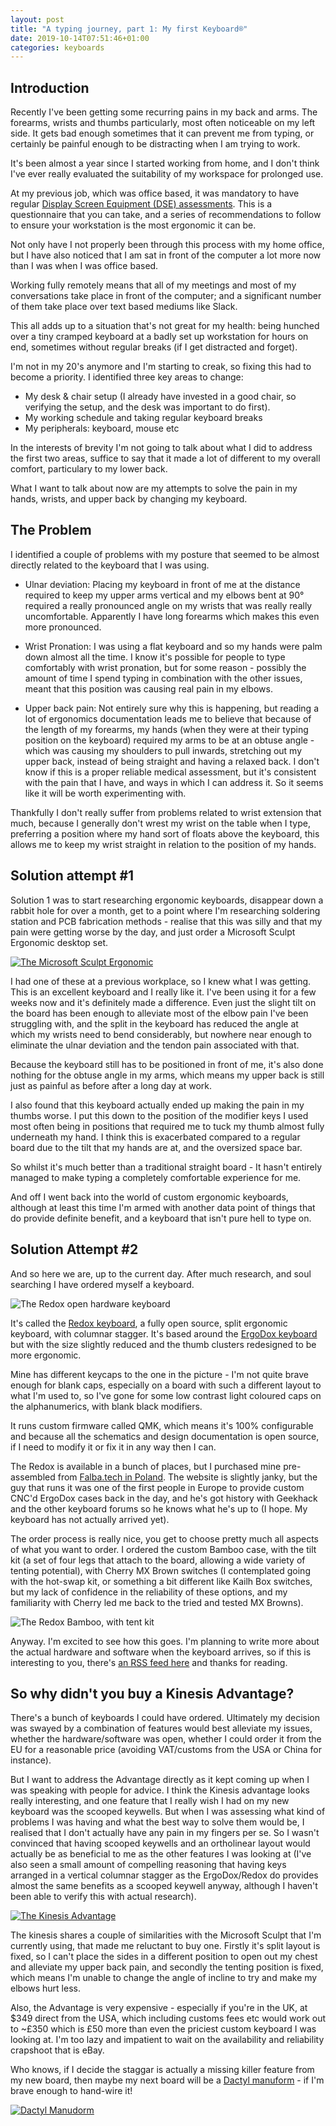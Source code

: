 ```yaml
---
layout: post
title: "A typing journey, part 1: My first Keyboard®"
date: 2019-10-14T07:51:46+01:00
categories: keyboards
---
```


## Introduction

Recently I've been getting some recurring pains in my back and arms. The
forearms, wrists and thumbs particularly, most often noticeable on my left
side. It gets bad enough sometimes that it can prevent me from typing, or
certainly be painful enough to be distracting when I am trying to work.

It's been almost a year since I started working from home, and I don't think
I've ever really evaluated the suitability of my workspace for prolonged use.

At my previous job, which was office based, it was mandatory to have regular
[Display Screen Equipment (DSE)
assessments](https://www.hsl.gov.uk/dse-assessments-and-healthy-working). This
is a questionnaire that you can take, and a series of recommendations to follow
to ensure your workstation is the most ergonomic it can be.

Not only have I not properly been through this process with my home office, but
I have also noticed that I am sat in front of the computer a lot more now than
I was when I was office based.

Working fully remotely means that all of my meetings and most of my
conversations take place in front of the computer; and a significant number of
them take place over text based mediums like Slack.

This all adds up to a situation that's not great for my health: being hunched
over a tiny cramped keyboard at a badly set up workstation for hours on end,
sometimes without regular breaks (if I get distracted and forget).

I'm not in my 20's anymore and I'm starting to creak, so fixing this had to
become a priority. I identified three key areas to change:

- My desk & chair setup (I already have invested in a good chair, so verifying
  the setup, and the desk was important to do first).
- My working schedule and taking regular keyboard breaks
- My peripherals: keyboard, mouse etc

In the interests of brevity I'm not going to talk about what I did to address
the first two areas, suffice to say that it made a lot of different to my
overall comfort, particulary to my lower back.

What I want to talk about now are my attempts to solve the pain in my hands,
wrists, and upper back by changing my keyboard.

## The Problem

I identified a couple of problems with my posture that seemed to be almost
directly related to the keyboard that I was using.

- Ulnar deviation: Placing my keyboard in front of me at the distance required
  to keep my upper arms vertical and my elbows bent at 90° required a really
  pronounced angle on my wrists that was really really uncomfortable.
  Apparently I have long forearms which makes this even more pronounced.

- Wrist Pronation: I was using a flat keyboard and so my hands were palm down
  almost all the time. I know it's possible for people to type comfortably with
  wrist pronation, but for some reason - possibly the amount of time I spend
  typing in combination with the other issues, meant that this position was
  causing real pain in my elbows.

- Upper back pain: Not entirely sure why this is happening, but reading a lot
  of ergonomics documentation leads me to believe that because of the length of
  my forearms, my hands (when they were at their typing position on the
  keyboard) required my arms to be at an obtuse angle - which was causing my
  shoulders to pull inwards, stretching out my upper back, instead of being
  straight and having a relaxed back. I don't know if this is a proper reliable
  medical assessment, but it's consistent with the pain that I have, and ways
  in which I can address it. So it seems like it will be worth experimenting
  with.

Thankfully I don't really suffer from problems related to wrist extension that
much, because I generally don't wrest my wrist on the table when I type,
preferring a position where my hand sort of floats above the keyboard, this
allows me to keep my wrist straight in relation to the position of my hands.

## Solution attempt #1

Solution 1 was to start researching ergonomic keyboards, disappear down a
rabbit hole for over a month, get to a point where I'm researching soldering
station and PCB fabrication methods - realise that this was silly and that my
pain were getting worse by the day, and just order a Microsoft Sculpt Ergonomic
desktop set.

[![The Microsoft Sculpt Ergonomic](https://images.idgesg.net/images/article/2018/11/microsoft-sculpt-ergonomic-keyboard-numeric-keypad-mouse1-100780774-large.jpg)](https://www.microsoft.com/accessories/en-gb/products/keyboards/sculpt-ergonomic-desktop/l5v-00006)

I had one of these at a previous workplace, so I knew what I was getting. This
is an excellent keyboard and I really like it. I've been using it for a few
weeks now and it's definitely made a difference. Even just the slight tilt on
the board has been enough to alleviate most of the elbow pain I've been
struggling with, and the split in the keyboard has reduced the angle at which
my wrists need to bend considerably, but nowhere near enough to eliminate the
ulnar deviation and the tendon pain associated with that.

Because the keyboard still has to be positioned in front of me, it's also done
nothing for the obtuse angle in my arms, which means my upper back is still
just as painful as before after a long day at work.

I also found that this keyboard actually ended up making the pain in my thumbs
worse. I put this down to the position of the modifier keys I used most often
being in positions that required me to tuck my thumb almost fully underneath my
hand. I think this is exacerbated compared to a regular board due to the tilt
that my hands are at, and the oversized space bar.

So whilst it's much better than a traditional straight board - It hasn't
entirely managed to make typing a completely comfortable experience for me.

And off I went back into the world of custom ergonomic keyboards, although at
least this time I'm armed with another data point of things that do provide
definite benefit, and a keyboard that isn't pure hell to type on.

## Solution Attempt #2

And so here we are, up to the current day. After much research, and soul
searching I have ordered myself a keyboard.

![The Redox open hardware keyboard](https://raw.githubusercontent.com/mattdibi/redox-keyboard/master/img/redox-1.jpg)

It's called the [Redox keyboard](https://github.com/mattdibi/redox-keyboard), a
fully open source, split ergonomic keyboard, with columnar stagger. It's based
around the [ErgoDox keyboard](https://www.ergodox.io/) but with the size slightly reduced and the
thumb clusters redesigned to be more ergonomic.

Mine has different keycaps to the one in the picture - I'm not quite brave
enough for blank caps, especially on a board with such a different layout to
what I'm used to, so I've gone for some low contrast light coloured caps on the
alphanumerics, with blank black modifiers.

It runs
custom firmware called QMK, which means it's 100% configurable and because all
the schematics and design documentation is open source, if I need to modify it
or fix it in any way then I can.

The Redox is available in a bunch of places, but I purchased mine pre-assembled
from [Falba.tech in Poland](https://falba.tech/). The website is slightly
janky, but the guy that runs it was one of the first people in Europe to
provide custom CNC'd ErgoDox cases back in the day, and he's got history with
Geekhack and the other keyboard forums so he knows what he's up to (I hope. My
keyboard has not actually arrived yet).

The order process is really nice, you get to choose pretty much all aspects of
what you want to order. I ordered the custom Bamboo case, with the tilt kit (a
set of four legs that attach to the board, allowing a wide variety of tenting
potential), with Cherry MX Brown switches (I contemplated going with the
hot-swap kit, or something a bit different like Kailh Box switches, but my lack
of confidence in the reliability of these options, and my familiarity with
Cherry led me back to the tried and tested MX Browns).

![The Redox Bamboo, with tent kit](https://falba.tech/wp-content/uploads/2018/04/Redox_tilt_1.jpg)

Anyway. I'm excited to see how this goes. I'm planning to write more about the
actual hardware and software when the keyboard arrives, so if this is
interesting to you, there's [an RSS feed
here](https://www.eightbitraptor.com/index.xml) and thanks for reading.

## So why didn't you buy a Kinesis Advantage?

There's a bunch of keyboards I could have ordered. Ultimately my decision was
swayed by a combination of features would best alleviate my issues, whether the
hardware/software was open, whether I could order it from the EU for a
reasonable price (avoiding VAT/customs from the USA or China for instance).

But I want to address the Advantage directly as it kept coming up when I was
speaking with people for advice. I think the Kinesis advantage looks really
interesting, and one feature that I really wish I had on my new keyboard was
the scooped keywells. But when I was assessing what kind of problems I was
having and what the best way to solve them would be, I realised that I don't
actually have any pain in my fingers per se. So I wasn't convinced that having
scooped keywells and an ortholinear layout would actually be as beneficial to
me as the other features I was looking at (I've also seen a small amount of
compelling reasoning that having keys arranged in a vertical columnar stagger
as the ErgoDox/Redox do provides almost the same benefits as a scooped keywell
anyway, although I haven't been able to verify this with actual research).

[![The Kinesis Advantage](https://kinesis-ergo.com/wp-content/uploads/kb600lf-angled-.jpg)](https://kinesis-ergo.com/shop/advantage2/)

The kinesis shares a couple of similarities with the Microsoft Sculpt that I'm
currently using, that made me reluctant to buy one. Firstly it's split layout
is fixed, so I can't place the sides in a different position to open out my
chest and alleviate my upper back pain, and secondly the tenting position is
fixed, which means I'm unable to change the angle of incline to try and make my
elbows hurt less.

Also, the Advantage is very expensive - especially if you're in the UK, at $349
direct from the USA, which including customs fees etc would work out to ~£350
which is £50 more than even the priciest custom keyboard I was looking at. I'm
too lazy and impatient to wait on the availability and reliability crapshoot
that is eBay.

Who knows, if I decide the staggar is actually a missing killer feature from my
new board, then maybe my next board will be a [Dactyl
manuform](https://github.com/abstracthat/dactyl-manuform) - if I'm brave enough
to hand-wire it!

[![Dactyl Manudorm](https://www.beekeeb.com/assets/images/dactyl-manuform-mini/keyboard.jpg)](https://www.beekeeb.com/dactyl-manuform-mini-mechanical-keyboard-build-log/)
